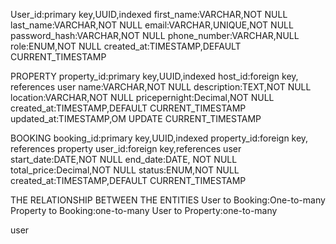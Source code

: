 User_id:primary key,UUID,indexed
first_name:VARCHAR,NOT NULL
last_name:VARCHAR,NOT NULL
email:VARCHAR,UNIQUE,NOT NULL
password_hash:VARCHAR,NOT NULL
phone_number:VARCHAR,NULL
role:ENUM,NOT NULL
created_at:TIMESTAMP,DEFAULT CURRENT_TIMESTAMP

PROPERTY
property_id:primary key,UUID,indexed
host_id:foreign key, references user
name:VARCHAR,NOT NULL
description:TEXT,NOT NULL
location:VARCHAR,NOT NULL
pricepernight:Decimal,NOT NULL
created_at:TIMESTAMP,DEFAULT CURRENT_TIMESTAMP
updated_at:TIMESTAMP,OM UPDATE CURRENT_TIMESTAMP

BOOKING
booking_id:primary key,UUID,indexed
property_id:foreign key, references property
user_id:foreign key,references user
start_date:DATE,NOT NULL
end_date:DATE, NOT NULL
total_price:Decimal,NOT NULL
status:ENUM,NOT NULL
created_at:TIMESTAMP,DEFAULT CURRENT_TIMESTAMP

THE RELATIONSHIP BETWEEN THE ENTITIES
User to Booking:One-to-many
Property to Booking:one-to-many
User to Property:one-to-many

user
